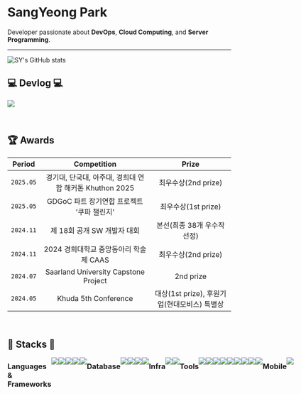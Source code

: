 # SangYeong Park


Developer passionate about **DevOps**, **Cloud Computing**, and **Server Programming**.

 ---


<div>
 
![SY's GitHub stats](https://github-readme-stats.vercel.app/api?username=Imsyp&show_icons=true&theme=radical)
</div>

##  💻 Devlog 💻
<a href="https://sypdevlog.tistory.com/" target="_blank"><img src="https://img.shields.io/badge/Blog-ffffff?style=for-the-badge&logo=tistory&logoColor=000000"/></a>

</div><br>

## 🏆 Awards

| Period | Competition | Prize |
|-------|:--------:|:---------:|
| `2025.05` | 경기대, 단국대, 아주대, 경희대 연합 해커톤 Khuthon 2025 | 최우수상(2nd prize)  |
| `2025.05` | GDGoC 파트 장기연합 프로젝트 '쿠파 챌린지' | 최우수상(1st prize)  |
| `2024.11` | 제 18회 공개 SW 개발자 대회 | 본선(최종 38개 우수작 선정) |
| `2024.11` | 2024 경희대학교 중앙동아리 학술제 CAAS  | 최우수상(2nd prize) |
| `2024.07` | Saarland University Capstone Project | 2nd prize  |
| `2024.05` | Khuda 5th Conference | 대상(1st prize), 후원기업(현대모비스) 특별상  |


</div><br>
    
## 🔨 Stacks 🔨
<div style="display:flex; flex-direction:row;">
    <h3 align="left" style="margin-top: 10px"> Languages & Frameworks </h3>
    <img src="https://img.shields.io/badge/C++-00599C?style=for-the-badge&logo=C%2B%2B&logoColor=white">
<img src="https://img.shields.io/badge/Python-3670A0?style=for-the-badge&logo=Python&logoColor=white">
<img src="https://img.shields.io/badge/Go-00ADD8?style=for-the-badge&logo=Go&logoColor=white">
<img src="https://img.shields.io/badge/Java-%23ED8B00.svg?style=for-the-badge&logo=openjdk&logoColor=white">
<img src="https://img.shields.io/badge/Spring%20Boot-6DB33F?style=for-the-badge&logo=springboot&logoColor=white">
    <br>
    <h3 align="left" style="margin-top: 10px"> Database </h3>
    <img src="https://img.shields.io/badge/MongoDB-47A248?style=for-the-badge&logo=mongodb&logoColor=white">
    <img src="https://img.shields.io/badge/MySQL-4479A1?style=for-the-badge&logo=mysql&logoColor=white">
<img src="https://img.shields.io/badge/PostgreSQL-4169E1?style=for-the-badge&logo=postgresql&logoColor=white">
<img src="https://img.shields.io/badge/Redis-DC382D?style=for-the-badge&logo=redis&logoColor=white">
    <br>
    <h3 align="left" style="margin-top: 10px"> Infra </h3>
    <img src="https://img.shields.io/badge/AWS-232F3E?style=for-the-badge&logo=amazonwebservices&logoColor=white">
    <img src="https://img.shields.io/badge/GCP-4285F4?style=for-the-badge&logo=googlecloud&logoColor=white">

 <h3 align="left" style="margin-top: 10px"> Tools </h3>
<img src="https://img.shields.io/badge/GitHubActions-2088FF?style=for-the-badge&logo=GitHubActions&logoColor=white">
<img src="https://img.shields.io/badge/Jenkins-D24939?style=for-the-badge&logo=Jenkins&logoColor=white">
<img src="https://img.shields.io/badge/Elasticsearch-005571?style=for-the-badge&logo=Elasticsearch&logoColor=white">
<img src="https://img.shields.io/badge/Kibana-005571?style=for-the-badge&logo=Kibana&logoColor=white">
<br>
<img src="https://img.shields.io/badge/Git-F05032?style=for-the-badge&logo=git&logoColor=white">
<img src="https://img.shields.io/badge/Docker-2496ED?style=for-the-badge&logo=docker&logoColor=white">
<img src="https://img.shields.io/badge/Docker%20Compose-2496ED?style=for-the-badge&logo=docker&logoColor=white">
<img src="https://img.shields.io/badge/Kubernetes-326CE5?style=for-the-badge&logo=kubernetes&logoColor=white"> 
    <img src="https://img.shields.io/badge/Terraform-844FBA?style=for-the-badge&logo=terraform&logoColor=white"> 
 <h3 align="left" style="margin-top: 10px"> Mobile </h3>
  <img src="https://img.shields.io/badge/Flutter-02569B?style=for-the-badge&logo=flutter&logoColor=white">
</div>

</div>
